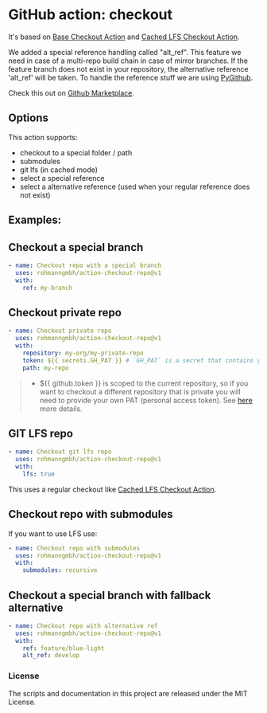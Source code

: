 # GitHub action: checkout

It's based on [Base Checkout Action](https://github.com/actions/checkout) and [Cached LFS Checkout Action](https://github.com/nschloe/action-cached-lfs-checkout).

We added a special reference handling called "alt_ref". This feature we need in case of a multi-repo build chain in case of mirror branches. If the feature branch does not exist in your repository, the alternative reference 'alt_ref' will be taken. To handle the reference stuff we are using [PyGithub](https://github.com/PyGithub/PyGithub).

Check this out on [Github Marketplace](https://github.com/marketplace/actions/checkout-repo).

## Options

This action supports:
- checkout to a special folder / path
- submodules
- git lfs (in cached mode)
- select a special reference
- select a alternative reference (used when your regular reference does not exist)


## Examples:

## Checkout a special branch
```yaml
- name: Checkout repo with a special branch
  uses: rohmanngmbh/action-checkout-repo@v1
  with:
    ref: my-branch
```

## Checkout private repo
```yaml
- name: Checkout private repo
  uses: rohmanngmbh/action-checkout-repo@v1
  with:
    repository: my-org/my-private-repo
    token: ${{ secrets.GH_PAT }} # `GH_PAT` is a secret that contains your PAT
    path: my-repo
```
> - ${{ github.token }} is scoped to the current repository, so if you want to checkout a different repository that is private you will need to provide your own PAT (personal access token). See [here](https://docs.github.com/en/authentication/keeping-your-account-and-data-secure/creating-a-personal-access-token) more details.

## GIT LFS repo
```yaml
- name: Checkout git lfs repo
  uses: rohmanngmbh/action-checkout-repo@v1
  with:
    lfs: true
```
This uses a regular checkout like [Cached LFS Checkout Action](https://github.com/nschloe/action-cached-lfs-checkout).

## Checkout repo with submodules
If you want to use LFS use:

```yaml
- name: Checkout repo with submodules
  uses: rohmanngmbh/action-checkout-repo@v1
  with:
    submodules: recursive
```
## Checkout a special branch with fallback alternative
```yaml
- name: Checkout repo with alternative ref
  uses: rohmanngmbh/action-checkout-repo@v1
  with:
    ref: feature/blue-light
    alt_ref: develop
```


### License

The scripts and documentation in this project are released under the MIT License.
